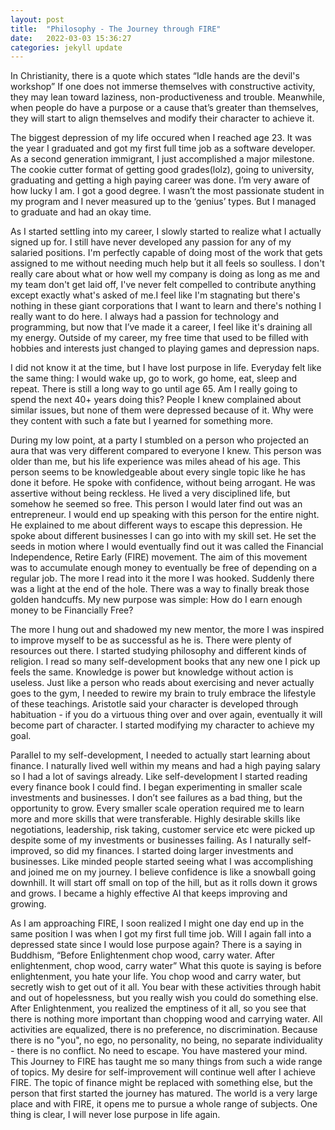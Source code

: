 ```yaml
---
layout: post
title:  "Philosophy - The Journey through FIRE"
date:   2022-03-03 15:36:27
categories: jekyll update
---
```


In Christianity, there is a quote which states “Idle hands are the devil's workshop” If one does not immerse themselves with constructive activity, they may lean toward laziness, non-productiveness and trouble. Meanwhile, when people do have a purpose or a cause that’s greater than themselves, they will start to align themselves and modify their character to achieve it. 

The biggest depression of my life occured when I reached age 23. It was the year I graduated and got my first full time job as a software developer. As a second generation immigrant, I just accomplished a major milestone. The cookie cutter format of getting good grades(lolz), going to university, graduating and getting a high paying career was done. I’m very aware of how lucky I am. I got a good degree. I wasn’t the most passionate student in my program and I never measured up to the ‘genius’ types. But I managed to graduate and had an okay time.

As I started settling into my career, I slowly started to realize what I actually signed up for. I still have never developed any passion for any of my salaried positions. I'm perfectly capable of doing most of the work that gets assigned to me without needing much help but it all feels so soulless.  I don't really care about what or how well my company is doing as long as me and my team don't get laid off, I've never felt compelled to contribute anything except exactly what's asked of me.I feel like I'm stagnating but there's nothing in these giant corporations that I want to learn and there's nothing I really want to do here. I always had a passion for technology and programming, but now that I’ve made it a career, I feel like it's draining all my energy. Outside of my career, my free time that used to be filled with hobbies and interests just changed to playing games and depression naps. 

I did not know it at the time, but I have lost purpose in life. Everyday felt like the same thing: I would wake up, go to work, go home, eat, sleep and repeat. There is still a long way to go until age 65. Am I really going to spend the next 40+ years doing this? People I knew complained about similar issues, but none of them were depressed because of it. Why were they content with such a fate but I yearned for something more. 

During my low point, at a party I stumbled on a person who projected an aura that was very different compared to everyone I knew. This person was older than me, but his life experience was miles ahead of his age. This person seems to be knowledgeable about every single topic like he has done it before. He spoke with confidence, without being arrogant. He was assertive without being reckless. He lived a very disciplined life, but somehow he seemed so free. This person I would later find out was an entrepreneur. I would end up speaking with this person for the entire night. He explained to me about different ways to escape this depression. He spoke about different businesses I can go into with my skill set. He set the seeds in motion where I would eventually find out it was called the Financial Independence, Retire Early (FIRE) movement. The aim of this movement was to accumulate enough money to eventually be free of depending on a regular job. The more I read into it the more I was hooked. Suddenly there was a light at the end of the hole. There was a way to finally break those golden handcuffs.  My new purpose was simple: How do I earn enough money to be Financially Free?

The more I hung out and shadowed my new mentor, the more I was inspired to improve myself to be as successful as he is. There were plenty of resources out there. I started studying philosophy and different kinds of religion. I read so many self-development books that any new one I pick up feels the same. Knowledge is power but knowledge without action is useless. Just like a person who reads about exercising and never actually goes to the gym, I needed to rewire my brain to truly embrace the lifestyle of these teachings. Aristotle said your character is developed through habituation - if you do a virtuous thing over and over again, eventually it will become part of character. I started modifying my character to achieve my goal.

Parallel to my self-development, I needed to actually start learning about finance. I naturally lived well within my means and had a high paying salary so I had a lot of savings already. Like self-development I started reading every finance book I could find. I began experimenting in smaller scale investments and businesses. I don’t see failures as a bad thing, but the opportunity to grow. Every smaller scale operation required me to learn more and more skills that were transferable. Highly desirable skills like negotiations, leadership, risk taking, customer service etc were picked up despite some of my investments or businesses failing. As I naturally self-improved, so did my finances. I started doing larger investments and businesses. Like minded people started seeing what I was accomplishing and joined me on my journey. I believe confidence is like a snowball going downhill. It will start off small on top of the hill, but as it rolls down it grows and grows. I became a highly effective AI that keeps improving and growing.

As I am approaching FIRE, I soon realized I might one day end up in the same position I was when I got my first full time job. Will I again fall into a depressed state since I would lose purpose again? There is a saying in Buddhism, “Before Enlightenment chop wood, carry water. After enlightenment, chop wood, carry water”  What this quote is saying is before enlightenment, you hate your life. You chop wood and carry water, but secretly wish to get out of it all. You bear with these activities through habit and out of hopelessness, but you really wish you could do something else. After Enlightenment, you realized the emptiness of it all, so you see that there is nothing more important than chopping wood and carrying water. All activities are equalized, there is no preference, no discrimination. Because there is no "you", no ego, no personality, no being, no separate individuality - there is no conflict. No need to escape. You have mastered your mind. This Journey to FIRE has taught me so many things from such a wide range of topics. My desire for self-improvement will continue well after I achieve FIRE. The topic of finance might be replaced with something else, but the person that first started the journey has matured. The world is a very large place and with FIRE, it opens me to pursue a whole range of subjects. One thing is clear, I will never lose purpose in life again. 